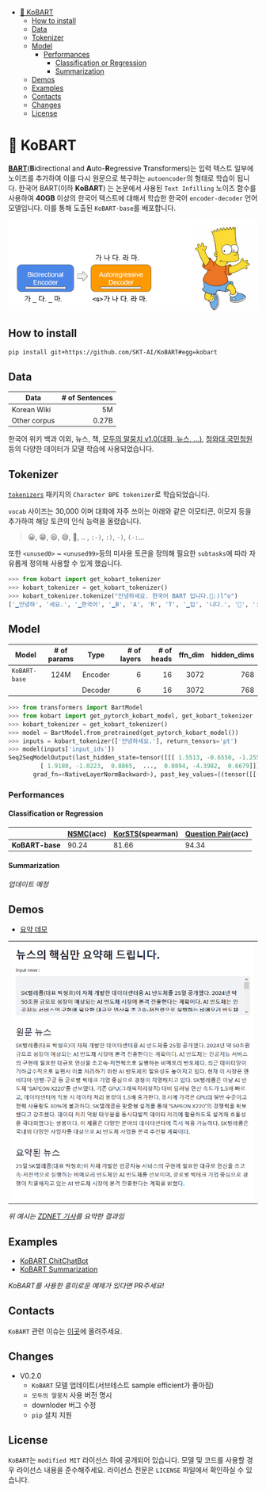 
<!-- @import "[TOC]" {cmd="toc" depthFrom=1 depthTo=6 orderedList=false} -->

<!-- code_chunk_output -->

- [🤣 KoBART](#kobart)
  - [How to install](#how-to-install)
  - [Data](#data)
  - [Tokenizer](#tokenizer)
  - [Model](#model)
    - [Performances](#performances)
      - [Classification or Regression](#classification-or-regression)
      - [Summarization](#summarization)
  - [Demos](#demos)
  - [Examples](#examples)
  - [Contacts](#contacts)
  - [Changes](#changes)
  - [License](#license)

<!-- /code_chunk_output -->


# 🤣 KoBART

[**BART**](https://arxiv.org/pdf/1910.13461.pdf)(**B**idirectional and **A**uto-**R**egressive **T**ransformers)는 입력 텍스트 일부에 노이즈를 추가하여 이를 다시 원문으로 복구하는 `autoencoder`의 형태로 학습이 됩니다. 한국어 BART(이하 **KoBART**) 는 논문에서 사용된 `Text Infilling` 노이즈 함수를 사용하여 **40GB** 이상의 한국어 텍스트에 대해서 학습한 한국어 `encoder-decoder` 언어 모델입니다. 이를 통해 도출된 `KoBART-base`를 배포합니다.


![](imgs/bart.png)

## How to install

```
pip install git+https://github.com/SKT-AI/KoBART#egg=kobart
```

## Data

| Data  | # of Sentences |
|-------|---------------:|
| Korean Wiki |     5M   |  
| Other corpus |  0.27B    | 

한국어 위키 백과 이외, 뉴스, 책, [모두의 말뭉치 v1.0(대화, 뉴스, ...)](https://corpus.korean.go.kr/), [청와대 국민청원](https://github.com/akngs/petitions) 등의 다양한 데이터가 모델 학습에 사용되었습니다.

## Tokenizer

[`tokenizers`](https://github.com/huggingface/tokenizers) 패키지의 `Character BPE tokenizer`로 학습되었습니다. 

`vocab` 사이즈는 30,000 이며 대화에 자주 쓰이는 아래와 같은 이모티콘, 이모지 등을 추가하여 해당 토큰의 인식 능력을 올렸습니다. 
> 😀, 😁, 😆, 😅, 🤣, .. , `:-)`, `:)`, `-)`, `(-:`...

또한 `<unused0>` ~ `<unused99>`등의 미사용 토큰을 정의해 필요한 `subtasks`에 따라 자유롭게 정의해 사용할 수 있게 했습니다.


```python
>>> from kobart import get_kobart_tokenizer
>>> kobart_tokenizer = get_kobart_tokenizer()
>>> kobart_tokenizer.tokenize("안녕하세요. 한국어 BART 입니다.🤣:)l^o")
['▁안녕하', '세요.', '▁한국어', '▁B', 'A', 'R', 'T', '▁입', '니다.', '🤣', ':)', 'l^o']
```

## Model

| Model       |  # of params |   Type   | # of layers  | # of heads | ffn_dim | hidden_dims | 
|--------------|:----:|:-------:|--------:|--------:|--------:|--------------:|
| `KoBART-base` |  124M  |  Encoder |   6     | 16      | 3072    | 768 | 
|               |        | Decoder |   6     | 16      | 3072    | 768 |


```python
>>> from transformers import BartModel
>>> from kobart import get_pytorch_kobart_model, get_kobart_tokenizer
>>> kobart_tokenizer = get_kobart_tokenizer()
>>> model = BartModel.from_pretrained(get_pytorch_kobart_model())
>>> inputs = kobart_tokenizer(['안녕하세요.'], return_tensors='pt')
>>> model(inputs['input_ids'])
Seq2SeqModelOutput(last_hidden_state=tensor([[[ 1.5513, -0.6550, -1.2556,  ..., -1.6575, -4.7325, -0.2962],
         [ 1.9180, -1.0223,  0.8865,  ...,  0.0894, -4.3982,  0.6679]]],
       grad_fn=<NativeLayerNormBackward>), past_key_values=((tensor([[[[-0.1339,  0.1619, -1.2464,  ...,  0.5346,  0.2715, -0.6445],
```

### Performances

#### Classification or Regression

|   |  [NSMC](https://github.com/e9t/nsmc)(acc)  | [KorSTS](https://github.com/kakaobrain/KorNLUDatasets)(spearman) | [Question Pair](https://github.com/aisolab/nlp_classification/tree/master/BERT_pairwise_text_classification/qpair)(acc) | 
|---|---|---|---|
| **KoBART-base**  | 90.24  | 81.66  | 94.34  |

#### Summarization

*업데이트 예정*

## Demos

- <a href="http://20.194.43.11:7874/" target="_blank">요약 데모</a>

<table><tr><td>
  <center><img src="imgs/kobart_summ.png" width="600"/></center>
</td></tr></table>

*위 예시는 [ZDNET 기사](https://zdnet.co.kr/view/?no=20201125093328)를 요약한 결과임*

## Examples

- [KoBART ChitChatBot](https://github.com/haven-jeon/KoBART-chatbot)
- [KoBART Summarization](https://github.com/seujung/KoBART-summarization)


*KoBART를 사용한 흥미로운 예제가 있다면 PR주세요!*

## Contacts

`KoBART` 관련 이슈는 [이곳](https://github.com/SKT-AI/KoBART/issues)에 올려주세요.


## Changes

- V0.2.0
  - `KoBART` 모델 업데이트(서브테스트 sample efficient가 좋아짐)
  - `모두의 말뭉치` 사용 버전 명시
  - downloder 버그 수정
  - `pip` 설치 지원

## License

`KoBART`는 `modified MIT` 라이선스 하에 공개되어 있습니다. 모델 및 코드를 사용할 경우 라이선스 내용을 준수해주세요. 라이선스 전문은 `LICENSE` 파일에서 확인하실 수 있습니다.

